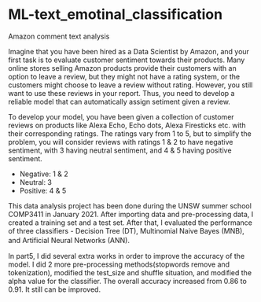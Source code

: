 # ML-text_emotinal_classification
Amazon comment text analysis


Imagine that you have been hired as a Data Scientist by Amazon, and your first task is to evaluate customer sentiment towards their products. Many online stores selling Amazon products provide their customers with an option to leave a review, but they might not have a rating system, or the customers might choose to leave a review without rating. However, you still want to use these reviews in your report. Thus, you need to develop a reliable model that can automatically assign setiment given a review.

To develop your model, you have been given a collection of customer reviews on products like Alexa Echo, Echo dots, Alexa Firesticks etc. with their corresponding ratings. The ratings vary from 1 to 5, but to simplify the problem, you will consider reviews with ratings 1 & 2 to have negative sentiment, with 3 having neutral sentiment,  and 4 & 5 having positive sentiment.
* Negative: 1 & 2
* Neutral: 3
* Positive: 4 & 5


This data analysis project has been done during the UNSW summer school COMP3411 in January 2021. After importing data and pre-processing data, I created a training set and a test set. After that, I evaluated the performance of three classifiers - Decision Tree (DT), Multinomial Naive Bayes (MNB), and Artificial Neural Networks (ANN).　

In part5, I did several extra works in order to improve the accuracy of the model. I did 2 more pre-processing methods(stopwords remove and tokenization), modified the test_size and shuffle situation, and modified the alpha value for the classifier. The overall accuracy increased from 0.86 to 0.91. It still can be improved.
